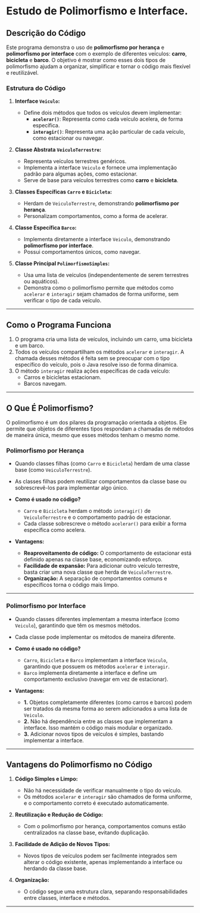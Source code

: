 # **Estudo de Polimorfismo e Interface.**

## **Descrição do Código**
Este programa demonstra o uso de **polimorfismo por herança** e **polimorfismo por interface** com o exemplo de diferentes veículos: **carro**, **bicicleta** e **barco**. O objetivo é mostrar como esses dois tipos de polimorfismo ajudam a organizar, simplificar e tornar o código mais flexível e reutilizável.

### **Estrutura do Código**

1. **Interface `Veiculo`:**
   - Define dois métodos que todos os veículos devem implementar:
     - **`acelerar()`**: Representa como cada veículo acelera, de forma específica.
     - **`interagir()`**: Representa uma ação particular de cada veículo, como estacionar ou navegar.

2. **Classe Abstrata `VeiculoTerrestre`:**
   - Representa veículos terrestres genéricos.
   - Implementa a interface `Veiculo` e fornece uma implementação padrão para algumas ações, como estacionar.
   - Serve de base para veículos terrestres como **carro** e **bicicleta**.

3. **Classes Específicas `Carro` e `Bicicleta`:**
   - Herdam de `VeiculoTerrestre`, demonstrando **polimorfismo por herança**.
   - Personalizam comportamentos, como a forma de acelerar.

4. **Classe Específica `Barco`:**
   - Implementa diretamente a interface `Veiculo`, demonstrando **polimorfismo por interface**.
   - Possui comportamentos únicos, como navegar.

5. **Classe Principal `PolimorfismoSimples`:**
   - Usa uma lista de veículos (independentemente de serem terrestres ou aquáticos).
   - Demonstra como o polimorfismo permite que métodos como `acelerar` e `interagir` sejam chamados de forma uniforme, sem verificar o tipo de cada veículo.

---

## **Como o Programa Funciona**

1. O programa cria uma lista de veículos, incluindo um carro, uma bicicleta e um barco.
2. Todos os veículos compartilham os métodos `acelerar` e `interagir`. A chamada desses métodos é feita sem se preocupar com o tipo específico do veículo, pois o Java resolve isso de forma dinamica.
3. O método `interagir` realiza ações específicas de cada veículo:
   - Carros e bicicletas estacionam.
   - Barcos navegam.

---

## **O Que É Polimorfismo?**

O polimorfismo é um dos pilares da programação orientada a objetos. Ele permite que objetos de diferentes tipos respondam a chamadas de métodos de maneira única, mesmo que esses métodos tenham o mesmo nome.

### **Polimorfismo por Herança**
  - Quando classes filhas (como `Carro` e `Bicicleta`) herdam de uma classe base (como `VeiculoTerrestre`).
  - As classes filhas podem reutilizar comportamentos da classe base ou sobrescrevê-los para implementar algo único.

- **Como é usado no código?**
  - `Carro` e `Bicicleta` herdam o método `interagir()` de `VeiculoTerrestre` e o comportamento padrão de estacionar.
  - Cada classe sobrescreve o método `acelerar()` para exibir a forma específica como acelera.

- **Vantagens:**
  - **Reaproveitamento de código:** O comportamento de estacionar está definido apenas na classe base, economizando esforço.
  - **Facilidade de expansão:** Para adicionar outro veículo terrestre, basta criar uma nova classe que herda de `VeiculoTerrestre`.
  - **Organização:** A separação de comportamentos comuns e específicos torna o código mais limpo.

---

### **Polimorfismo por Interface**
  - Quando classes diferentes implementam a mesma interface (como `Veiculo`), garantindo que têm os mesmos métodos.
  - Cada classe pode implementar os métodos de maneira diferente.

- **Como é usado no código?**
  - `Carro`, `Bicicleta` e `Barco` implementam a interface `Veiculo`, garantindo que possuem os métodos `acelerar` e `interagir`.
  - `Barco` implementa diretamente a interface e define um comportamento exclusivo (navegar em vez de estacionar).

- **Vantagens:**
  - **1.** Objetos completamente diferentes (como carros e barcos) podem ser tratados da mesma forma ao serem adicionados a uma lista de `Veiculo`.
  - **2.** Não há dependência entre as classes que implementam a interface. Isso mantém o código mais modular e organizado.
  - **3.** Adicionar novos tipos de veículos é simples, bastando implementar a interface.

---

## **Vantagens do Polimorfismo no Código**

1. **Código Simples e Limpo:**
   - Não há necessidade de verificar manualmente o tipo do veículo.
   - Os métodos `acelerar` e `interagir` são chamados de forma uniforme, e o comportamento correto é executado automaticamente.

2. **Reutilização e Redução de Código:**
   - Com o polimorfismo por herança, comportamentos comuns estão centralizados na classe base, evitando duplicação.

3. **Facilidade de Adição de Novos Tipos:**
   - Novos tipos de veículos podem ser facilmente integrados sem alterar o código existente, apenas implementando a interface ou herdando da classe base.

4. **Organização:**
   - O código segue uma estrutura clara, separando responsabilidades entre classes, interface e métodos.

---

